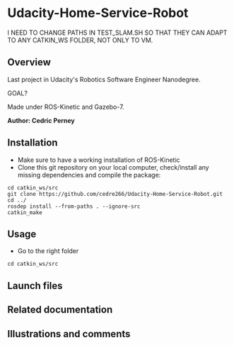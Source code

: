 # Udacity-Home-Service-Robot

I NEED TO CHANGE PATHS IN TEST_SLAM.SH SO THAT THEY CAN ADAPT TO ANY CATKIN_WS FOLDER, NOT ONLY TO VM.

## Overview
Last project in Udacity's Robotics Software Engineer Nanodegree.

GOAL?

Made under ROS-Kinetic and Gazebo-7.

**Author: Cedric Perney**

## Installation
- Make sure to have a working installation of ROS-Kinetic
- Clone this git repository on your local computer, check/install any missing dependencies and compile the package:
```
cd catkin_ws/src
git clone https://github.com/cedre266/Udacity-Home-Service-Robot.git
cd ../
rosdep install --from-paths . --ignore-src
catkin_make
```

## Usage
- Go to the right folder
```
cd catkin_ws/src
```

## Launch files

## Related documentation

## Illustrations and comments
